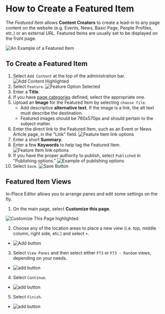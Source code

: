 # How to Create a Featured Item
The *Featured Item* allows **Content Creators** to create a lead-in to any page content on the website (e.g. Events, News, Basic Page, People Profiles, etc.) or an external URL. Featured Items are usually set to be displayed on the front page.

![An Example of a Featured Item](../images/fIex.png)

## To Create a Featured Item
1. Select `Add Content` at the top of the administration bar.
![Add Content Highlighted](../images/ambac.png)
2. Select `Feature`.
![Feature Option Selected](../images/addconfI.png)
3. Enter a **Title**.
4. If you have [page categories](../taxonomies.md#categories) defined, select the appropriate one.
5. Upload an **Image** for the Featured Item by selecting `choose file`.
    * Add descriptive **alternative text**. If the image is a link, the alt text must describe the destination.
    * Featured images should be 760x570px and should pertain to the subject matter.
6. Enter the direct link to the Featured Item, such as an Event or News Article page, in the "Link" field.
![Feature Item link options](../images/featitleimglink.png)
7. Enter a short **Summary**.
8. Enter a few **Keywords** to help tag the Featured Item.
![Feature Item link options](../images/featitleimglink.png)
9. If you have the proper authority to publish, select `Published` in "Publishing options."
![Example of publishing options](../images/pubopt.png)
10. Select `Save`.
![Save Button](../images/save.png)

## Featured Item Views
In-Place Editor allows you to arrange panes and edit some settings on the fly.
1. On the main page, select **Customize this page**.

![Customize This Page highlighted](../images/Customize.png)

2. Choose any of the location areas to place a new view (i.e. top, middle column, right side, etc.) and select `+`.
  * ![Add button](../images/add.png)
3. Select `View Panes` and then select either `FT3` or `FT3 - Random` views, depending on your needs.
  * ![add button](../images/ft3view.png)
4. Select `Continue`.
  * ![add button](../images/continue.png)
5. Select `Finish`.
  * ![add button](../images/final.png)
